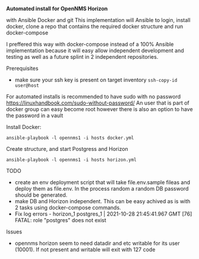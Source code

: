 **Automated install for OpenNMS Horizon**

with Ansible Docker and git
This implementation will Ansible to login, install docker, clone a repo that contains the required docker structure and run docker-compose

I preffered this way with docker-compose instead of a 100% Ansible implementation because it will easy allow independent development and testing as well as a future splint in 2 independent repositories.

Prerequisites
- make sure your ssh key is present on target inventory
`ssh-copy-id user@host`

For automated installs is recommended to have sudo with no password
https://linuxhandbook.com/sudo-without-password/
An user that is part of docker group can easy become root however there is also an option to have the password in a vault

Install Docker:

`ansible-playbook -l opennms1 -i hosts docker.yml`

Create structure, and start Postgress and Horizon

`ansible-playbook -l opennms1 -i hosts horizon.yml`

TODO
- create an env deployment script that will take file.env.sample fileas and deploy them as file.env. In the process random a random DB password should be generated.
- make DB and Horizon independent. This can be easy achived as is with 2 tasks using docker-compose commands.
- Fix log errors - horizon_1 postgres_1 | 2021-10-28 21:45:41.967 GMT [76] FATAL: role "postgres" does not exist

Issues
- opennms horizon seem to need datadir and etc writable for its user (10001). If not present and writable will exit with 127 code
